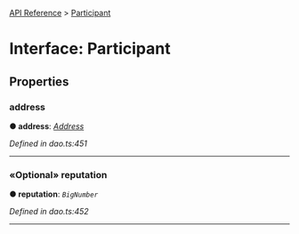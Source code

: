 [API Reference](../README.md) > [Participant](../interfaces/Participant.md)



# Interface: Participant


## Properties
<a id="address"></a>

###  address

**●  address**:  *[Address](../#Address)* 

*Defined in dao.ts:451*





___

<a id="reputation"></a>

### «Optional» reputation

**●  reputation**:  *`BigNumber`* 

*Defined in dao.ts:452*





___



